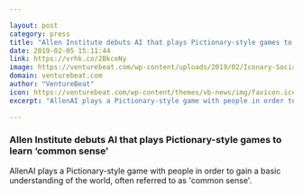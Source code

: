 ```yaml
---

layout: post
category: press
title: "Allen Institute debuts AI that plays Pictionary-style games to learn ‘common sense’"
date: 2019-02-05 15:11:44
link: https://vrhk.co/2BkceNy
image: https://venturebeat.com/wp-content/uploads/2019/02/Iconary-Social-Image.png?w=1200&strip=all
domain: venturebeat.com
author: "VentureBeat"
icon: https://venturebeat.com/wp-content/themes/vb-news/img/favicon.ico
excerpt: "AllenAI plays a Pictionary-style game with people in order to gain a basic understanding of the world, often referred to as 'common sense'."

---
```


### Allen Institute debuts AI that plays Pictionary-style games to learn ‘common sense’

AllenAI plays a Pictionary-style game with people in order to gain a basic understanding of the world, often referred to as 'common sense'.